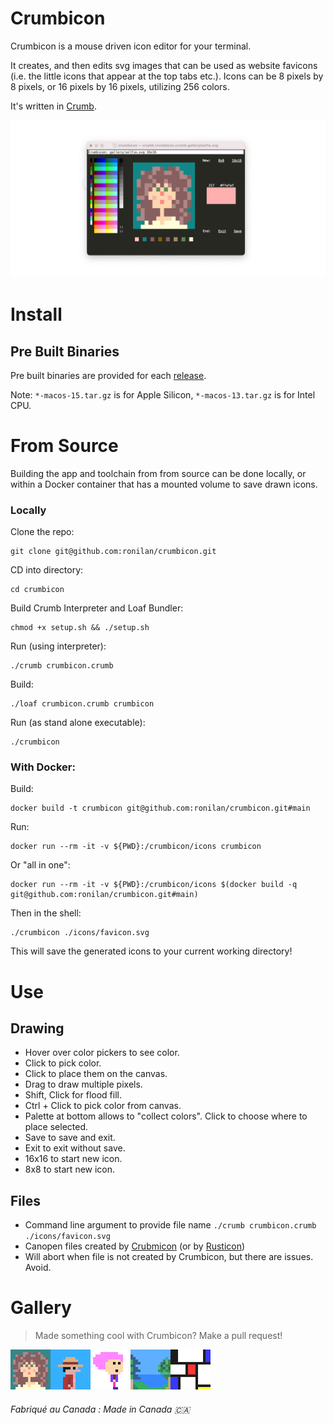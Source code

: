 # Crumbicon

Crumbicon is a mouse driven icon editor for your terminal. 

It creates, and then edits svg images that can be used as website favicons (i.e. the little icons that appear at the top tabs etc.). Icons can be 8 pixels by 8 pixels, or 16 pixels by 16 pixels, utilizing 256 colors. 

It's written in [Crumb](https://github.com/liam-ilan/crumb).

<p align=center><img src="./media/social.png" alt="banner" width="640"/></p>

# Install

## Pre Built Binaries

Pre built binaries are provided for each [release](https://github.com/ronilan/crumbicon/releases).

Note: `*-macos-15.tar.gz` is for Apple Silicon, `*-macos-13.tar.gz` is for Intel CPU.

# From Source

Building the app and toolchain from from source can be done locally, or within a Docker container that has a mounted volume to save drawn icons.

### Locally

Clone the repo: 
```
git clone git@github.com:ronilan/crumbicon.git
```

CD into directory: 
```
cd crumbicon
```

Build Crumb Interpreter and Loaf Bundler: 
```
chmod +x setup.sh && ./setup.sh
```

Run (using interpreter):
```
./crumb crumbicon.crumb
```

Build:
```
./loaf crumbicon.crumb crumbicon
```

Run (as stand alone executable):
```
./crumbicon
```

### With Docker:

Build: 
```
docker build -t crumbicon git@github.com:ronilan/crumbicon.git#main
```
Run: 
```
docker run --rm -it -v ${PWD}:/crumbicon/icons crumbicon
```

Or "all in one": 
```
docker run --rm -it -v ${PWD}:/crumbicon/icons $(docker build -q git@github.com:ronilan/crumbicon.git#main)
```

Then in the shell:
```
./crumbicon ./icons/favicon.svg
```

This will save the generated icons to your current working directory!

# Use

## Drawing

- Hover over color pickers to see color.
- Click to pick color.
- Click to place them on the canvas.
- Drag to draw multiple pixels.
- Shift, Click for flood fill.
- Ctrl + Click to pick color from canvas.
- Palette at bottom allows to "collect colors". Click to choose where to place selected.
- Save to save and exit.
- Exit to exit without save.
- 16x16 to start new icon.
- 8x8 to start new icon.

## Files
- Command line argument to provide file name `./crumb crumbicon.crumb ./icons/favicon.svg` 
- Canopen files created by [Crubmicon](https://github.com/ronilan/crumbicon) (or by [Rusticon](https://github.com/ronilan/rusticon))
- Will abort when file is not created by Crumbicon, but there are issues. Avoid.

# Gallery

> Made something cool with Crumbicon? Make a pull request!

<img src="./gallery/selfie.svg" width="64"><img src="./gallery/luffy.svg" width="64"><img src="./gallery/pinky.svg" width="64"><img src="./gallery/lake.svg" width="64"><img src="./gallery/mondrian.svg" width="64">

###### Fabriqué au Canada : Made in Canada 🇨🇦